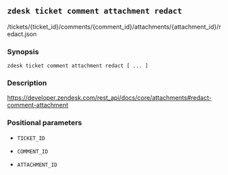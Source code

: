 ## `zdesk ticket comment attachment redact`

/tickets/{ticket_id}/comments/{comment_id}/attachments/{attachment_id}/redact.json

### Synopsis

    zdesk ticket comment attachment redact [ ... ]

### Description

https://developer.zendesk.com/rest_api/docs/core/attachments#redact-comment-attachment

### Positional parameters

* `TICKET_ID`

* `COMMENT_ID`

* `ATTACHMENT_ID`

